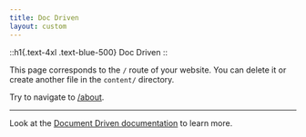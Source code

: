 ```yaml
---
title: Doc Driven
layout: custom
---
```


::h1{.text-4xl .text-blue-500}
Doc Driven
::

This page corresponds to the `/` route of your website. You can delete it or create another file in the `content/` directory.

Try to navigate to [/about](/about).

---

Look at the [Document Driven documentation](https://content.nuxtjs.org/guide/writing/document-driven) to learn more.
